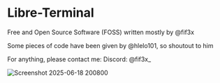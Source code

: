 # Libre-Terminal

Free and Open Source Software (FOSS) written mostly by @fif3x

Some pieces of code have been given by @hlelo101, so shoutout to him

For anything, please contact me:
Discord: @fif3x_

![Screenshot 2025-06-18 200800](https://github.com/user-attachments/assets/63b62b76-2cfe-4747-ba81-1d1e81e974c1)
